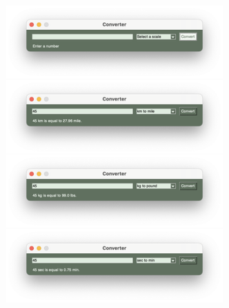 
![](images/converter1.png)
![](images/converter2.png)
![](images/converter3.png)
![](images/converter4.png)
